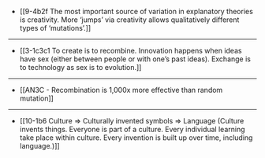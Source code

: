 - [[9-4b2f The most important source of variation in explanatory theories is creativity. More ‘jumps’ via creativity allows qualitatively different types of ‘mutations’.]]
---
- [[3-1c3c1 To create is to recombine. Innovation happens when ideas have sex (either between people or with one’s past ideas). Exchange is to technology as sex is to evolution.]]
---
- [[AN3C - Recombination is 1,000x more effective than random mutation]]
---
- [[10-1b6 Culture ⇒ Culturally invented symbols ⇒ Language (Culture invents things. Everyone is part of a culture. Every individual learning take place within culture. Every invention is built up over time, including language.)]]
